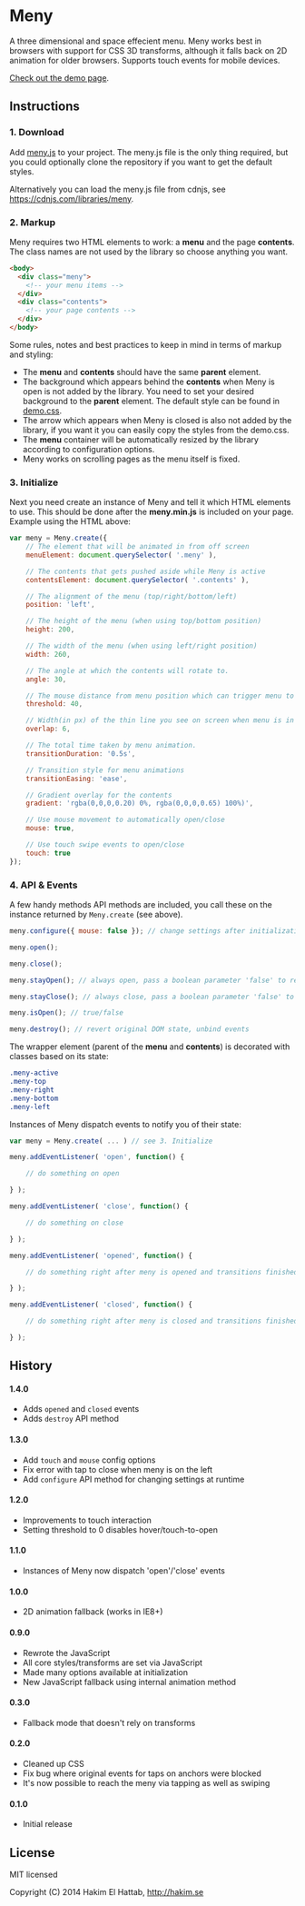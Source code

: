 # Meny

A three dimensional and space effecient menu. Meny works best in browsers with support for CSS 3D transforms, although it falls back on 2D animation for older browsers. Supports touch events for mobile devices.

[Check out the demo page](http://lab.hakim.se/meny/).


## Instructions

### 1. Download
Add [meny.js](https://github.com/hakimel/Meny/blob/master/js/meny.js) to your project. The meny.js file is the only thing required, but you could optionally clone the repository if you want to get the default styles.

Alternatively you can load the meny.js file from cdnjs, see <https://cdnjs.com/libraries/meny>.

### 2. Markup
Meny requires two HTML elements to work: a **menu** and the page **contents**. The class names are not used by the library so choose anything you want.

```html
<body>
  <div class="meny">
    <!-- your menu items -->
  </div>
  <div class="contents">
    <!-- your page contents -->
  </div>
</body>
```

Some rules, notes and best practices to keep in mind in terms of markup and styling:
- The **menu** and **contents** should have the same **parent** element.
- The background which appears behind the **contents** when Meny is open is not added by the library. You need to set your desired background to the **parent** element. The default style can be found in [demo.css](https://github.com/hakimel/Meny/blob/master/css/demo.css#L23).
- The arrow which appears when Meny is closed is also not added by the library, if you want it you can easily copy the styles from the demo.css.
- The **menu** container will be automatically resized by the library according to configuration options.
- Meny works on scrolling pages as the menu itself is fixed.


### 3. Initialize
Next you need create an instance of Meny and tell it which HTML elements to use. This should be done after the **meny.min.js** is included on your page. Example using the HTML above:

```javascript
var meny = Meny.create({
	// The element that will be animated in from off screen
	menuElement: document.querySelector( '.meny' ),

	// The contents that gets pushed aside while Meny is active
	contentsElement: document.querySelector( '.contents' ),

	// The alignment of the menu (top/right/bottom/left)
	position: 'left',

	// The height of the menu (when using top/bottom position)
	height: 200,

	// The width of the menu (when using left/right position)
	width: 260,

	// The angle at which the contents will rotate to.
	angle: 30,

	// The mouse distance from menu position which can trigger menu to open.
	threshold: 40,

	// Width(in px) of the thin line you see on screen when menu is in closed position.
	overlap: 6,

	// The total time taken by menu animation.
	transitionDuration: '0.5s',

	// Transition style for menu animations
	transitionEasing: 'ease',

	// Gradient overlay for the contents
	gradient: 'rgba(0,0,0,0.20) 0%, rgba(0,0,0,0.65) 100%)',

	// Use mouse movement to automatically open/close
	mouse: true,

	// Use touch swipe events to open/close
	touch: true
});
```

### 4. API & Events
A few handy methods API methods are included, you call these on the instance returned by ```Meny.create``` (see above).

```javascript
meny.configure({ mouse: false }); // change settings after initialization

meny.open();

meny.close();

meny.stayOpen(); // always open, pass a boolean parameter 'false' to revert

meny.stayClose(); // always close, pass a boolean parameter 'false' to revert

meny.isOpen(); // true/false

meny.destroy(); // revert original DOM state, unbind events
```

The wrapper element (parent of the **menu** and **contents**) is decorated with classes based on its state:
```css
.meny-active
.meny-top
.meny-right
.meny-bottom
.meny-left
```

Instances of Meny dispatch events to notify you of their state:

```javascript
var meny = Meny.create( ... ) // see 3. Initialize

meny.addEventListener( 'open', function() {

	// do something on open

} );

meny.addEventListener( 'close', function() {

	// do something on close

} );

meny.addEventListener( 'opened', function() {

	// do something right after meny is opened and transitions finished

} );

meny.addEventListener( 'closed', function() {

	// do something right after meny is closed and transitions finished

} );
```


## History

#### 1.4.0
- Adds `opened` and `closed` events
- Adds `destroy` API method

#### 1.3.0
- Add ```touch``` and ```mouse``` config options
- Fix error with tap to close when meny is on the left
- Add ```configure``` API method for changing settings at runtime

#### 1.2.0
- Improvements to touch interaction
- Setting threshold to 0 disables hover/touch-to-open

#### 1.1.0
- Instances of Meny now dispatch 'open'/'close' events

#### 1.0.0
- 2D animation fallback (works in IE8+)

#### 0.9.0
- Rewrote the JavaScript
- All core styles/transforms are set via JavaScript
- Made many options available at initialization
- New JavaScript fallback using internal animation method

#### 0.3.0
- Fallback mode that doesn't rely on transforms

#### 0.2.0
- Cleaned up CSS
- Fix bug where original events for taps on anchors were blocked
- It's now possible to reach the meny via tapping as well as swiping

#### 0.1.0
- Initial release

## License

MIT licensed

Copyright (C) 2014 Hakim El Hattab, http://hakim.se
